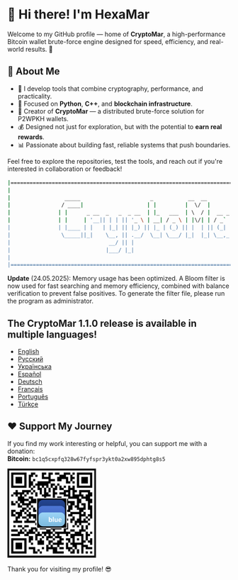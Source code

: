 # 👋 Hi there! I'm HexaMar

Welcome to my GitHub profile — home of **CryptoMar**, a high-performance Bitcoin wallet brute-force engine designed for speed, efficiency, and real-world results. 💸

## 🚀 About Me
- 🔧 I develop tools that combine cryptography, performance, and practicality.
- 🧠 Focused on **Python**, **C++**, and **blockchain infrastructure**.
- 💼 Creator of **CryptoMar** — a distributed brute-force solution for P2WPKH wallets.
- 💰 Designed not just for exploration, but with the potential to **earn real rewards**.
- 📊 Passionate about building fast, reliable systems that push boundaries.

Feel free to explore the repositories, test the tools, and reach out if you're interested in collaboration or feedback!
```bash
|=========================================================================================|
|                                                                                         |
|                 _____                      _           __  __                           |
|                / ____|                    | |         |  \/  |                          |
|               | |      _ __  _   _  _ __  | |_   ___  | \  / |  __ _  _ __              |
|               | |     | '__|| | | || '_ \ | __| / _ \ | |\/| | / _` || '__|             |
|               | |____ | |   | |_| || |_) || |_ | (_) || |  | || (_| || |                |
|                \_____||_|    \__, || .__/  \__| \___/ |_|  |_| \__,_||_|                |
|                               __/ || |                                                  |
|                              |___/ |_|                                                  |
|                                                                                         |
|=========================================================================================|
```

**Update** (24.05.2025): Memory usage has been optimized. A Bloom filter is now used for fast searching and memory efficiency, combined with balance verification to prevent false positives. To generate the filter file, please run the program as administrator.

## The CryptoMar 1.1.0 release is available in multiple languages!
- [English](https://github.com/HexaMar/CryptoMar_EN)
- [Русский](https://github.com/HexaMar/CryptoMar_RU)
- [Українська](https://github.com/HexaMar/CryptoMar_UA)
- [Español](https://github.com/HexaMar/CryptoMar_ES)
- [Deutsch](https://github.com/HexaMar/CryptoMar_DE)
- [Français](https://github.com/HexaMar/CryptoMar_FR)
- [Português](https://github.com/HexaMar/CryptoMar_PT)
- [Türkçe](https://github.com/HexaMar/CryptoMar_TR)

## ❤️ Support My Journey
If you find my work interesting or helpful, you can support me with a donation:  
**Bitcoin:** `bc1q5cxpfq328w67fyfspr3ykt0a2xw895dphtg8s5`  

<p align="left">
  <img src="https://raw.githubusercontent.com/HexaMar/HexaMar/main/qr.png" alt="QR for Bitcoin donation" width="200">
</p>


Thank you for visiting my profile! 😎
